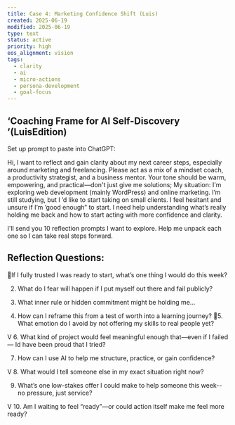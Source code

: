 ```yaml
---
title: Case 4: Marketing Confidence Shift (Luis)
created: 2025-06-19
modified: 2025-06-19
type: text
status: active
priority: high
eos_alignment: vision
tags:
  - clarity
  - ai
  - micro-actions
  - persona-development
  - goal-focus
---
```


## ‘Coaching Frame for AI Self-Discovery ’(LuisEdition)

Set up prompt to paste into ChatGPT: 

Hi, I want to reflect and gain clarity about my next career steps, especially around marketing and freelancing. Please act as a mix of a mindset coach, a productivity strategist, and a business mentor. Your tone should be warm, empowering, and practical—don't just give me solutions; 
My situation: I'm exploring web development (mainly WordPress) and online marketing. I’m still studying, but I ’d like to start taking on small clients. I feel hesitant and unsure if I’m ’good enough” to start. I need help understanding what’s really holding me back and how to start acting with more confidence and clarity.

I'll send you 10 reflection prompts I want to explore. Help me unpack each one so I can take real steps forward.

## Reflection Questions:

If I fully trusted I was ready to start, what’s one thing I would do this week?

2. What do I fear will happen if I put myself out there and fail publicly?

3. What inner rule or hidden commitment might be holding me...

4. How can I reframe this from a test of worth into a learning journey?
5. What emotion do I avoid by not offering my skills to real people yet?

V 6. What kind of project would feel meaningful enough that—even if I failed— Id have been proud that I tried?

7. How can I use AI to help me structure, practice, or gain confidence?

V 8. What would I tell someone else in my exact situation right now?

9. What’s one low-stakes offer I could make to help someone this week--no pressure, just service?

V 10. Am I waiting to feel “ready”—or could action itself make me feel more ready?
